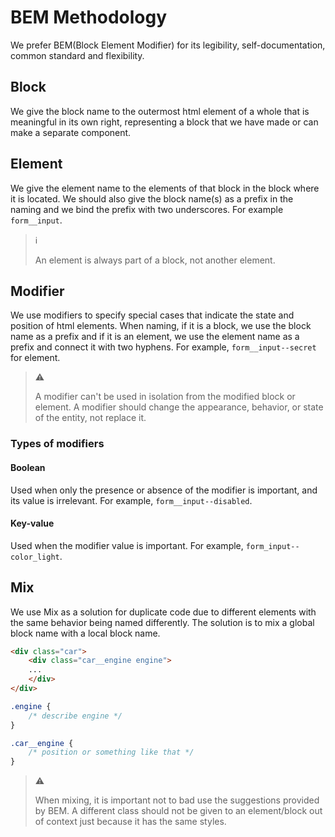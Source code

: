 # BEM Methodology

We prefer BEM(Block Element Modifier) for its legibility, self-documentation,
common standard and flexibility.

## Block

We give the block name to the outermost html element of a whole that is
meaningful in its own right, representing a block that we have made or can make
a separate component.

## Element

We give the element name to the elements of that block in the block where it is
located. We should also give the block name(s) as a prefix in the naming and we
bind the prefix with two underscores. For example `form__input`.

> :information_source:
>
> An element is always part of a block, not another element.

## Modifier

We use modifiers to specify special cases that indicate the state and position
of html elements. When naming, if it is a block, we use the block name as a
prefix and if it is an element, we use the element name as a prefix and connect
it with two hyphens. For example, `form__input--secret` for element.

> :warning:
>
> A modifier can't be used in isolation from the modified block or element. A
> modifier should change the appearance, behavior, or state of the entity, not
> replace it.

### Types of modifiers

#### Boolean

Used when only the presence or absence of the modifier is important, and its
value is irrelevant. For example, `form__input--disabled`.

#### Key-value

Used when the modifier value is important. For example,
`form_input--color_light`.

## Mix

We use Mix as a solution for duplicate code due to different elements with the
same behavior being named differently. The solution is to mix a global block
name with a local block name.

```html
<div class="car">
    <div class="car__engine engine">
    ...
    </div>
</div>
```

```css
.engine {
    /* describe engine */
}

.car__engine {
    /* position or something like that */
}
```

> :warning:
>
> When mixing, it is important not to bad use the suggestions provided by BEM. A
> different class should not be given to an element/block out of context just
> because it has the same styles.
